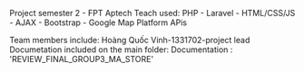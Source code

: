 Project semester 2 - FPT Aptech Teach used: PHP - Laravel - HTML/CSS/JS - AJAX - Bootstrap - Google Map Platform APis

Team members include:
Hoàng Quốc Vinh-1331702-project lead
Documetation included on the main folder:
Documentation : 'REVIEW_FINAL_GROUP3_MA_STORE'
